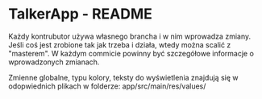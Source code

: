 # TalkerApp - README

Każdy kontrubutor używa własnego brancha i w nim wprowadza zmiany. 
	Jeśli coś jest zrobione tak jak trzeba i działa, wtedy można scalić z "masterem".
	W każdym commicie powinny być szczegółowe informacje o wprowadzonych zmianach.

Zmienne globalne, typu kolory, teksty do wyświetlenia znajdują się w odopwiednich plikach w folderze: 
	app/src/main/res/values/
